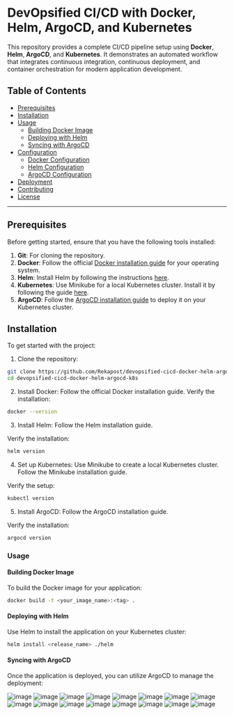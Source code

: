 # DevOpsified CI/CD with Docker, Helm, ArgoCD, and Kubernetes

This repository provides a complete CI/CD pipeline setup using **Docker**, **Helm**, **ArgoCD**, and **Kubernetes**. It demonstrates an automated workflow that integrates continuous integration, continuous deployment, and container orchestration for modern application development.

## Table of Contents

- [Prerequisites](#prerequisites)
- [Installation](#installation)
- [Usage](#usage)
  - [Building Docker Image](#building-docker-image)
  - [Deploying with Helm](#deploying-with-helm)
  - [Syncing with ArgoCD](#syncing-with-argocd)
- [Configuration](#configuration)
  - [Docker Configuration](#docker-configuration)
  - [Helm Configuration](#helm-configuration)
  - [ArgoCD Configuration](#argocd-configuration)
- [Deployment](#deployment)
- [Contributing](#contributing)
- [License](#license)

---

## Prerequisites

Before getting started, ensure that you have the following tools installed:

1. **Git**: For cloning the repository.
2. **Docker**: Follow the official [Docker installation guide](https://docs.docker.com/get-docker/) for your operating system.
3. **Helm**: Install Helm by following the instructions [here](https://helm.sh/docs/intro/install/).
4. **Kubernetes**: Use Minikube for a local Kubernetes cluster. Install it by following the guide [here](https://minikube.sigs.k8s.io/docs/).
5. **ArgoCD**: Follow the [ArgoCD installation guide](https://argo-cd.readthedocs.io/en/stable/getting_started/) to deploy it on your Kubernetes cluster.

## Installation

To get started with the project:

1. Clone the repository:
```bash
git clone https://github.com/Rekapost/devopsified-cicd-docker-helm-argocd-k8s.git
cd devopsified-cicd-docker-helm-argocd-k8s
```

2. Install Docker:
Follow the official Docker installation guide.
Verify the installation:
```bash
docker --version
```

3. Install Helm:
Follow the Helm installation guide.

Verify the installation:
```bash
helm version
```

4. Set up Kubernetes:
Use Minikube to create a local Kubernetes cluster. Follow the Minikube installation guide.

Verify the setup:
```bash
kubectl version
```

5. Install ArgoCD:
Follow the ArgoCD installation guide.

Verify the installation:
```bash
argocd version
```

### Usage
#### Building Docker Image
To build the Docker image for your application:
```bash
docker build -t <your_image_name>:<tag> .
```

#### Deploying with Helm
Use Helm to install the application on your Kubernetes cluster:
```bash
helm install <release_name> ./helm
```

#### Syncing with ArgoCD
Once the application is deployed, you can utilize ArgoCD to manage the deployment:

![image](https://github.com/user-attachments/assets/d8da2aeb-e4d0-4095-ba35-16313f47965d)
![image](https://github.com/user-attachments/assets/bf23e294-fc59-4192-93f9-f0c5db560615)
![image](https://github.com/user-attachments/assets/b72fc885-0f1e-426b-8ef4-107ce14b18df)
![image](https://github.com/user-attachments/assets/770695a6-959a-4959-baed-8feba4a66df5)
![image](https://github.com/user-attachments/assets/3b91eab8-1bef-4de6-872f-876c547c3f93)
![image](https://github.com/user-attachments/assets/fb0e7ac9-837d-4c8a-ad8b-c128cff2e163)
![image](https://github.com/user-attachments/assets/7aa2a25b-6f4e-41ba-95ad-b4323589df17)
![image](https://github.com/user-attachments/assets/69bc3835-426c-4f11-9a5f-9e91df126580)
![image](https://github.com/user-attachments/assets/04cff97c-8fbb-4e88-9aee-089b90f2e389)
![image](https://github.com/user-attachments/assets/9ab03b42-8e46-4442-9ded-119f37361598)
![image](https://github.com/user-attachments/assets/c39e6181-89a0-490a-8c56-05f45fbb100b)
![image](https://github.com/user-attachments/assets/3377e853-6d43-4664-b762-f6e49d0751f8)
![image](https://github.com/user-attachments/assets/89063be4-5b51-4c13-9f14-df9ccbb18f6f)
![image](https://github.com/user-attachments/assets/80d295a0-2c1c-4233-817c-c22aafe11fb6)
![image](https://github.com/user-attachments/assets/7354ae87-00c7-429d-ac2e-3e0b68466e95)
![image](https://github.com/user-attachments/assets/62a6869f-281c-4eef-8a40-1907a8540b7b)  
